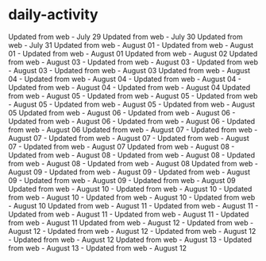 # daily-activity
Updated from web - July 29
Updated from web - July 30
Updated from web - July 31
Updated from web - August 01 - Updated from web - August 01 - Updated from web - August 01
Updated from web - August 02
Updated from web - August 03 - Updated from web - August 03 - Updated from web - August 03 - Updated from web - August 03
Updated from web - August 04 - Updated from web - August 04 - Updated from web - August 04 - Updated from web - August 04 - Updated from web - August 04
Updated from web - August 05 - Updated from web - August 05 - Updated from web - August 05 - Updated from web - August 05 - Updated from web - August 05
Updated from web - August 06 - Updated from web - August 06 - Updated from web - August 06 - Updated from web - August 06 - Updated from web - August 06
Updated from web - August 07 - Updated from web - August 07 - Updated from web - August 07 - Updated from web - August 07 - Updated from web - August 07
Updated from web - August 08 - Updated from web - August 08 - Updated from web - August 08 - Updated from web - August 08 - Updated from web - August 08
Updated from web - August 09 - Updated from web - August 09 - Updated from web - August 09 - Updated from web - August 09 - Updated from web - August 09
Updated from web - August 10 - Updated from web - August 10 - Updated from web - August 10 - Updated from web - August 10 - Updated from web - August 10
Updated from web - August 11 - Updated from web - August 11 - Updated from web - August 11 - Updated from web - August 11 - Updated from web - August 11
Updated from web - August 12 - Updated from web - August 12 - Updated from web - August 12 - Updated from web - August 12 - Updated from web - August 12
Updated from web - August 13 - Updated from web - August 13 - Updated from web - August 12
